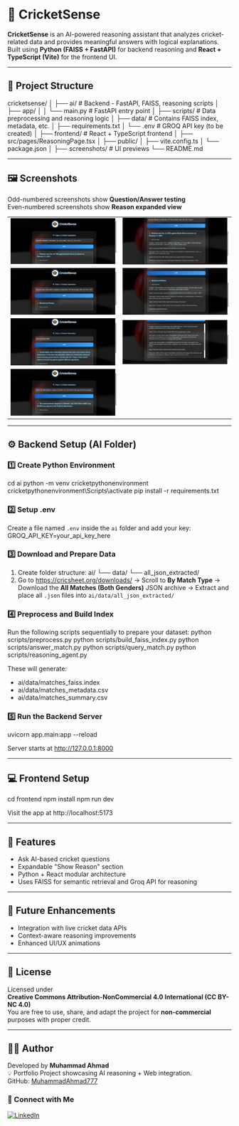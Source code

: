 # 🏏 CricketSense

**CricketSense** is an AI-powered reasoning assistant that analyzes cricket-related data and provides meaningful answers with logical explanations.  
Built using **Python (FAISS + FastAPI)** for backend reasoning and **React + TypeScript (Vite)** for the frontend UI.

---

## 📂 Project Structure

cricketsense/
│
├── ai/ # Backend - FastAPI, FAISS, reasoning scripts
│ ├── app/
│ │ └── main.py # FastAPI entry point
│ ├── scripts/ # Data preprocessing and reasoning logic
│ ├── data/ # Contains FAISS index, metadata, etc.
│ ├── requirements.txt
│ └── .env # GROQ API key (to be created)
│
├── frontend/ # React + TypeScript frontend
│ ├── src/pages/ReasoningPage.tsx
│ ├── public/
│ ├── vite.config.ts
│ └── package.json
│
├── screenshots/ # UI previews
└── README.md

---

## 🖼️ Screenshots

Odd-numbered screenshots show **Question/Answer testing**  
Even-numbered screenshots show **Reason expanded view**

|                                    |                                    |
| ---------------------------------- | ---------------------------------- |
| ![Screenshot 1](screenshots/1.jpg) | ![Screenshot 2](screenshots/2.jpg) |
| ![Screenshot 3](screenshots/3.jpg) | ![Screenshot 4](screenshots/4.jpg) |
| ![Screenshot 5](screenshots/5.jpg) | ![Screenshot 6](screenshots/6.jpg) |
| ![Screenshot 7](screenshots/7.jpg) |                                    |

---

## ⚙️ Backend Setup (AI Folder)

### 1️⃣ Create Python Environment

cd ai
python -m venv cricketpythonenvironment
cricketpythonenvironment\Scripts\activate
pip install -r requirements.txt

### 2️⃣ Setup .env

Create a file named `.env` inside the `ai` folder and add your key:
GROQ_API_KEY=your_api_key_here

### 3️⃣ Download and Prepare Data

1. Create folder structure:
   ai/
   └── data/
   └── all_json_extracted/
2. Go to https://cricsheet.org/downloads/
   → Scroll to **By Match Type**
   → Download the **All Matches (Both Genders)** JSON archive
   → Extract and place all `.json` files into `ai/data/all_json_extracted/`

### 4️⃣ Preprocess and Build Index

Run the following scripts sequentially to prepare your dataset:
python scripts/preprocess.py
python scripts/build_faiss_index.py
python scripts/answer_match.py
python scripts/query_match.py
python scripts/reasoning_agent.py

These will generate:

- ai/data/matches_faiss.index
- ai/data/matches_metadata.csv
- ai/data/matches_summary.csv

### 5️⃣ Run the Backend Server

uvicorn app.main:app --reload

Server starts at http://127.0.0.1:8000

---

## 💻 Frontend Setup

cd frontend
npm install
npm run dev

Visit the app at http://localhost:5173

---

## 🌟 Features

- Ask AI-based cricket questions
- Expandable "Show Reason" section
- Python + React modular architecture
- Uses FAISS for semantic retrieval and Groq API for reasoning

---

## 🔮 Future Enhancements

- Integration with live cricket data APIs
- Context-aware reasoning improvements
- Enhanced UI/UX animations

---

## 🪪 License

Licensed under  
**Creative Commons Attribution-NonCommercial 4.0 International (CC BY-NC 4.0)**  
You are free to use, share, and adapt the project for **non-commercial** purposes with proper credit.

---

## 👨‍💻 Author

Developed by **Muhammad Ahmad**  
💡 Portfolio Project showcasing AI reasoning + Web integration.  
GitHub: [MuhammadAhmad777](https://github.com/MuhammadAhmad777)

### 🔗 Connect with Me

[![LinkedIn](https://img.shields.io/badge/LinkedIn-Muhammad%20Ahmad%20Akmal-blue?style=flat-square&logo=linkedin)](https://www.linkedin.com/in/muhammad-ahmad-akmal/)
